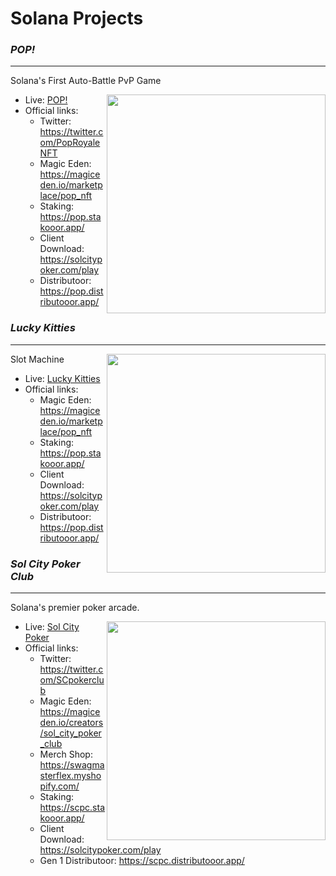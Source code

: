# Solana Projects

<h3><strong><i>POP!</i></strong></h3>
<hr />

Solana's First Auto-Battle PvP Game

<img align="right" width="350px" src="https://github.com/snowymx/Projects/assets/83990956/912ac248-26e3-4274-851d-2f06143c9e94.png">

- Live: <a href="https://solpop.gg/ ">POP!</a>
- Official links: 
  - Twitter:  https://twitter.com/PopRoyaleNFT
  - Magic Eden: https://magiceden.io/marketplace/pop_nft
  - Staking: https://pop.stakooor.app/
  - Client Download: https://solcitypoker.com/play
  - Distributoor: https://pop.distributooor.app/

<h3><strong><i>Lucky Kitties</i></strong></h3>
<hr />

Slot Machine
  <img align="right" width="350px" src="https://github.com/snowymx/Projects/assets/83990956/02e48e64-8a6c-4e24-b58b-3fcb628217bf.png">

  - Live: <a href="https://luckykitties.xyz/">Lucky Kitties</a>
  - Official links:
    - Magic Eden: https://magiceden.io/marketplace/pop_nft
    - Staking: https://pop.stakooor.app/
    - Client Download: https://solcitypoker.com/play
    - Distributoor: https://pop.distributooor.app/


<h3><strong><i>Sol City Poker Club</i></strong></h3>
<hr />

Solana's premier poker arcade.

<img align="right" width="350px" src="https://github.com/snowymx/Projects/assets/83990956/6b907dae-23d0-494d-9c18-91bd57f089e4.png">

- Live: <a href="https://solcitypoker.com/">Sol City Poker</a>
- Official links: 
  - Twitter: https://twitter.com/SCpokerclub
  - Magic Eden: https://magiceden.io/creators/sol_city_poker_club
  - Merch Shop: https://swagmasterflex.myshopify.com/
  - Staking: https://scpc.stakooor.app/
  - Client Download: https://solcitypoker.com/play
  - Gen 1 Distributoor: https://scpc.distributooor.app/

  


